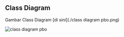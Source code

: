 ## Class Diagram
Gambar Class Diagram [di sini](./class diagram pbo.png)



![class diagram pbo](https://github.com/user-attachments/assets/bedf20e4-6906-47eb-9a4d-e616b74a82af)
